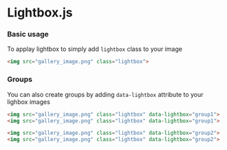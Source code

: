 # Lightbox.js

### Basic usage
To applay lightbox to simply add `lightbox` class to your image
```html
<img src="gallery_image.png" class="lightbox">
```


### Groups
You can also create groups by adding `data-lightbox` attribute to your lighbox images
```html
<img src="gallery_image.png" class="lightbox" data-lightbox="group1">
<img src="gallery_image.png" class="lightbox" data-lightbox="group1">

<img src="gallery_image.png" class="lightbox" data-lightbox="group2">
<img src="gallery_image.png" class="lightbox" data-lightbox="group2">
```